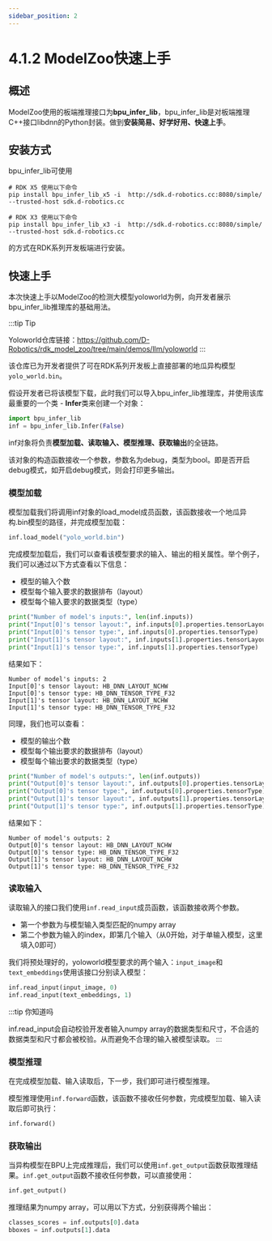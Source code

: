 ```yaml
---
sidebar_position: 2
---
```


# 4.1.2 ModelZoo快速上手

## 概述

ModelZoo使用的板端推理接口为**bpu_infer_lib**，bpu_infer_lib是对板端推理C++接口libdnn的Python封装。做到**安装简易、好学好用、快速上手**。

## 安装方式

bpu_infer_lib可使用

```
# RDK X5 使用以下命令
pip install bpu_infer_lib_x5 -i  http://sdk.d-robotics.cc:8080/simple/  --trusted-host sdk.d-robotics.cc

# RDK X3 使用以下命令
pip install bpu_infer_lib_x3 -i  http://sdk.d-robotics.cc:8080/simple/  --trusted-host sdk.d-robotics.cc
```

的方式在RDK系列开发板端进行安装。

## 快速上手

本次快速上手以ModelZoo的检测大模型yoloworld为例，向开发者展示bpu_infer_lib推理库的基础用法。

:::tip Tip

Yoloworld仓库链接：https://github.com/D-Robotics/rdk_model_zoo/tree/main/demos/llm/yoloworld
:::

该仓库已为开发者提供了可在RDK系列开发板上直接部署的地瓜异构模型`yolo_world.bin`。

假设开发者已将该模型下载，此时我们可以导入bpu_infer_lib推理库，并使用该库最重要的一个类 - **Infer**类来创建一个对象：

```Python
import bpu_infer_lib
inf = bpu_infer_lib.Infer(False)
```

inf对象将负责**模型加载、读取输入、模型推理、获取输出**的全链路。

该对象的构造函数接收一个参数，参数名为debug，类型为bool。即是否开启debug模式，如开启debug模式，则会打印更多输出。

### 模型加载

模型加载我们将调用inf对象的load_model成员函数，该函数接收一个地瓜异构.bin模型的路径，并完成模型加载：

```Python
inf.load_model("yolo_world.bin")
```

完成模型加载后，我们可以查看该模型要求的输入、输出的相关属性。举个例子，我们可以通过以下方式查看以下信息：

- 模型的输入个数
- 模型每个输入要求的数据排布（layout）
- 模型每个输入要求的数据类型（type）

```Python
print("Number of model's inputs:", len(inf.inputs))
print("Input[0]'s tensor layout:", inf.inputs[0].properties.tensorLayout)
print("Input[0]'s tensor type:", inf.inputs[0].properties.tensorType)
print("Input[1]'s tensor layout:", inf.inputs[1].properties.tensorLayout)
print("Input[1]'s tensor type:", inf.inputs[1].properties.tensorType)
```

结果如下：

```
Number of model's inputs: 2
Input[0]'s tensor layout: HB_DNN_LAYOUT_NCHW
Input[0]'s tensor type: HB_DNN_TENSOR_TYPE_F32
Input[1]'s tensor layout: HB_DNN_LAYOUT_NCHW
Input[1]'s tensor type: HB_DNN_TENSOR_TYPE_F32
```

同理，我们也可以查看：

- 模型的输出个数
- 模型每个输出要求的数据排布（layout）
- 模型每个输出要求的数据类型（type）

```Python
print("Number of model's outputs:", len(inf.outputs))
print("Output[0]'s tensor layout:", inf.outputs[0].properties.tensorLayout)
print("Output[0]'s tensor type:", inf.outputs[0].properties.tensorType)
print("Output[1]'s tensor layout:", inf.outputs[1].properties.tensorLayout)
print("Output[1]'s tensor type:", inf.outputs[1].properties.tensorType)
```

结果如下：

```
Number of model's outputs: 2
Output[0]'s tensor layout: HB_DNN_LAYOUT_NCHW
Output[0]'s tensor type: HB_DNN_TENSOR_TYPE_F32
Output[1]'s tensor layout: HB_DNN_LAYOUT_NCHW
Output[1]'s tensor type: HB_DNN_TENSOR_TYPE_F32
```

### 读取输入

读取输入的接口我们使用`inf.read_input`成员函数，该函数接收两个参数。

- 第一个参数为与模型输入类型匹配的numpy array
- 第二个参数为输入的index，即第几个输入（从0开始，对于单输入模型，这里填入0即可）

我们将预处理好的，yoloworld模型要求的两个输入：`input_image`和`text_embeddings`使用该接口分别读入模型：

```Python
inf.read_input(input_image, 0)
inf.read_input(text_embeddings, 1)
```

:::tip 你知道吗

inf.read_input会自动校验开发者输入numpy array的数据类型和尺寸，不合适的数据类型和尺寸都会被校验。从而避免不合理的输入被模型读取。
:::

### 模型推理

在完成模型加载、输入读取后，下一步，我们即可进行模型推理。

模型推理使用`inf.forward`函数，该函数不接收任何参数，完成模型加载、输入读取后即可执行：

```Python
inf.forward()
```

### 获取输出

当异构模型在BPU上完成推理后，我们可以使用`inf.get_output`函数获取推理结果。`inf.get_output`函数不接收任何参数，可以直接使用：

```Python
inf.get_output()
```

推理结果为numpy array，可以用以下方式，分别获得两个输出：

```Python
classes_scores = inf.outputs[0].data
bboxes = inf.outputs[1].data
```
